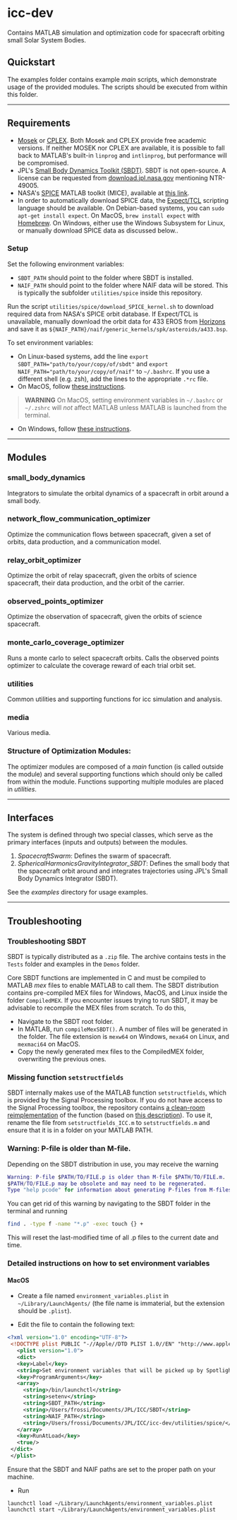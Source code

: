 # icc-dev
Contains MATLAB simulation and optimization code for spacecraft orbiting small Solar System Bodies.

## Quickstart
The examples folder contains example _main_ scripts, which demonstrate usage of the provided modules. The scripts should be executed from within this folder.

___
## Requirements

- [Mosek](https://www.mosek.com/) or [CPLEX](https://www.ibm.com/analytics/cplex-optimizer). Both Mosek and CPLEX provide free academic versions. If neither MOSEK nor CPLEX are available, it is possible to fall back to MATLAB's built-in `linprog` and `intlinprog`, but performance will be compromised.
- JPL's [Small Body Dynamics Toolkit (SBDT)](https://engineering.purdue.edu/people/kathleen.howell.1/Publications/Conferences/2015_AAS_SBDT.pdf). SBDT is not open-source. A license can be requested from [download.jpl.nasa.gov](download.jpl.nasa.gov) mentioning NTR-49005. 
- NASA's [SPICE](https://naif.jpl.nasa.gov/naif/aboutspice.html) MATLAB toolkit (MICE), available at [this link](https://naif.jpl.nasa.gov/naif/toolkit_MATLAB.html).
- In order to automatically download SPICE data, the [Expect/TCL](https://en.wikipedia.org/wiki/Expect) scripting language should be available. On Debian-based systems, you can `sudo apt-get install expect`. On MacOS, `brew install expect` with [Homebrew](https://brew.sh/). On Windows, either use the Windows Subsystem for Linux, or manually download SPICE data as discussed below..

### Setup
Set the following environment variables:

- `SBDT_PATH` should point to the folder where SBDT is installed.
- `NAIF_PATH` should point to the folder where NAIF data will be stored. This is typically the subfolder `utilities/spice` inside this repository.

Run the script `utilities/spice/download_SPICE_kernel.sh` to download required data from NASA's SPICE orbit database. If Expect/TCL is unavailable, manually download the orbit data for 433 EROS from [Horizons](https://ssd.jpl.nasa.gov/horizons.cgi) and save it as `${NAIF_PATH}/naif/generic_kernels/spk/asteroids/a433.bsp`.

To set environment variables:

- On Linux-based systems, add the line `export SBDT_PATH="path/to/your/copy/of/sbdt"` and `export NAIF_PATH="path/to/your/copy/of/naif"` to `~/.bashrc`. If you use a different shell (e.g. zsh), add the lines to the appropriate `.*rc` file.
- On MacOS, follow [these instructions](https://www.mathworks.com/matlabcentral/answers/170268-how-do-i-set-environment-variables-on-mac-os-x#answer_165094). 
> **WARNING** On MacOS, setting environment variables in `~/.bashrc` or `~/.zshrc` will _not_ affect MATLAB unless MATLAB is launched from the terminal.
- On Windows, follow [these instructions](https://www.architectryan.com/2018/08/31/how-to-change-environment-variables-on-windows-10/). 

___
## Modules 
### small_body_dynamics
Integrators to simulate the orbital dynamics of a spacecraft in orbit around a small body.

### network_flow_communication_optimizer
Optimize the communication flows between spacecraft, given a set of orbits, data production, and a communication model.

### relay_orbit_optimizer
Optimize the orbit of relay spacecraft, given the orbits of science spacecraft, their data production, and the orbit of the carrier.

### observed_points_optimizer
Optimize the observation of spacecraft, given the orbits of science spacecraft.

### monte_carlo_coverage_optimizer
Runs a monte carlo to select spacecraft orbits. Calls the observed points optimizer to calculate the coverage reward of each trial orbit set. 

### utilities
Common utilities and supporting functions for icc simulation and analysis.

### media
Various media.

### Structure of Optimization Modules: 
The optimizer modules are composed of a _main_ function (is called outside the module) and several supporting functions which should only be called from within the module. Functions supporting multiple modules are placed in _utilities_.

___ 
## Interfaces
The system is defined through two special classes, which serve as the primary interfaces (inputs and outputs) between the modules. 
1. _SpacecraftSwarm_: Defines the swarm of spacecraft. 
2. _SphericalHarmonicsGravityIntegrator_SBDT_: Defines the small body that the spacecraft orbit around and integrates trajectories using JPL's Small Body Dynamics Integrator (SBDT). 

See the _examples_ directory for usage examples. 

___
## Troubleshooting

### Troubleshooting SBDT

SBDT is typically distributed as a `.zip` file. The archive contains tests in the `Tests` folder and examples in the `Demos` folder.

Core SBDT functions are implemented in C and must be compiled to MATLAB _mex_ files to enable MATLAB to call them. The SBDT distribution contains pre-compiled MEX files for Windows, MacOS, and Linux inside the folder `CompiledMEX`.
If you encounter issues trying to run SBDT, it may be advisable to recompile the MEX files from scratch. To do this,
- Navigate to the SBDT root folder.
- In MATLAB, run `compileMexSBDT()`. A number of files will be generated in the folder. The file extension is `mexw64` on Windows, `mexa64` on Linux, and `mexmaci64` on MacOS. 
- Copy the newly generated mex files to the CompiledMEX folder, overwriting the previous ones.

### Missing function `setstructfields`

SBDT internally makes use of the MATLAB function `setstructfields`, which
is provided by the Signal Processing toolbox.
If you do not have access to the Signal Processing toolbox, the repository
contains [a clean-room reimplementation](utilities/misc/setstructfields_ICC.m)
of the function (based on [this description](https://stackoverflow.com/questions/38645/what-are-some-efficient-ways-to-combine-two-structures-in-matlab/23767610#23767610)). 
To use it, rename the file from `setstructfields_ICC.m` to `setstructfields.m`
and ensure that it is in a folder on your MATLAB PATH.


### Warning: P-file is older than M-file.

Depending on the SBDT distribution in use, you may receive the warning

```matlab
Warning: P-file $PATH/TO/FILE.p is older than M-file $PATH/TO/FILE.m.
$PATH/TO/FILE.p may be obsolete and may need to be regenerated.
Type "help pcode" for information about generating P-files from M-files.

```

You can get rid of this warning by navigating to the SBDT folder in the terminal and running
```bash
find . -type f -name "*.p" -exec touch {} +
```
This will reset the last-modified time of all .p files to the current date and time.

### Detailed instructions on how to set environment variables

#### MacOS

- Create a file named `environment_variables.plist` in `~/Library/LaunchAgents/` (the file name is immaterial, but the extension should be `.plist`).

- Edit the file to contain the following text:
```xml
<?xml version="1.0" encoding="UTF-8"?>
 <!DOCTYPE plist PUBLIC "-//Apple//DTD PLIST 1.0//EN" "http://www.apple.com/DTDs/PropertyList-1.0.dtd">
   <plist version="1.0">
   <dict>
   <key>Label</key>
   <string>Set environment variables that will be picked up by Spotlight</string>
   <key>ProgramArguments</key>
   <array>
     <string>/bin/launchctl</string>
     <string>setenv</string>
     <string>SBDT_PATH</string>
     <string>/Users/frossi/Documents/JPL/ICC/SBDT</string>
     <string>NAIF_PATH</string>
     <string>/Users/frossi/Documents/JPL/ICC/icc-dev/utilities/spice/</string>
   </array>
   <key>RunAtLoad</key>
   <true/>
 </dict>
 </plist>
```
Ensure that the SBDT and NAIF paths are set to the proper path on your machine.

- Run 
```
launchctl load ~/Library/LaunchAgents/environment_variables.plist
launchctl start ~/Library/LaunchAgents/environment_variables.plist
```